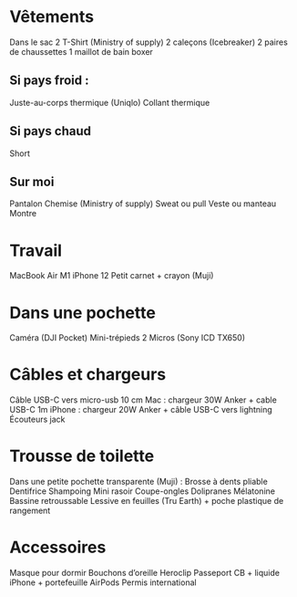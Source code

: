 # Vêtements
Dans le sac
2 T-Shirt (Ministry of supply) 2 caleçons (Icebreaker)
2 paires de chaussettes
1 maillot de bain boxer

## Si pays froid :
Juste-au-corps thermique (Uniqlo) Collant thermique

## Si pays chaud
Short

## Sur moi
Pantalon
Chemise (Ministry of supply) Sweat ou pull
Veste ou manteau
Montre

# Travail
MacBook Air M1
iPhone 12
Petit carnet + crayon (Muji)

# Dans une pochette
Caméra (DJI Pocket) Mini-trépieds
2 Micros (Sony ICD TX650)

# Câbles et chargeurs
Câble USB-C vers micro-usb 10 cm
Mac : chargeur 30W Anker + cable USB-C 1m
iPhone : chargeur 20W Anker + câble USB-C vers lightning Écouteurs jack

# Trousse de toilette
Dans une petite pochette transparente (Muji) :
Brosse à dents pliable Dentifrice
Shampoing
Mini rasoir Coupe-ongles Dolipranes Mélatonine
Bassine retroussable
Lessive en feuilles (Tru Earth) + poche plastique de rangement

# Accessoires
Masque pour dormir Bouchons d’oreille Heroclip
Passeport
CB + liquide
iPhone + portefeuille AirPods
Permis international